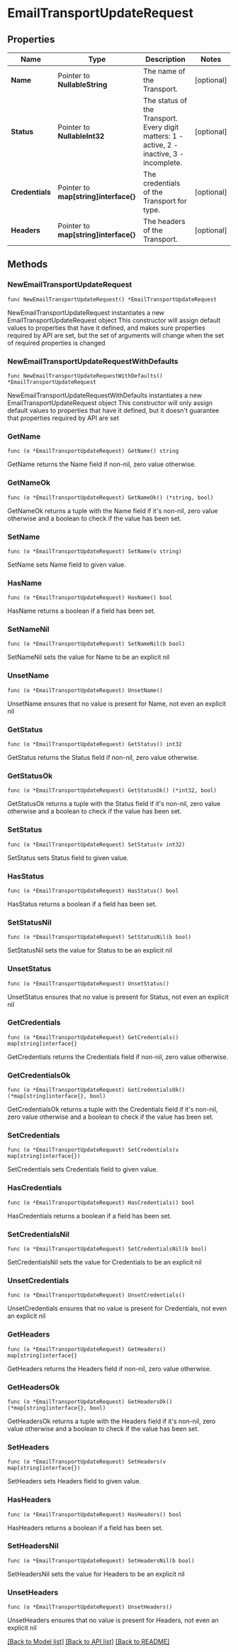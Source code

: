 # EmailTransportUpdateRequest

## Properties

Name | Type | Description | Notes
------------ | ------------- | ------------- | -------------
**Name** | Pointer to **NullableString** | The name of the Transport. | [optional] 
**Status** | Pointer to **NullableInt32** | The status of the Transport. Every digit matters: 1 - active, 2 - inactive, 3 - incomplete. | [optional] 
**Credentials** | Pointer to **map[string]interface{}** | The credentials of the Transport for type. | [optional] 
**Headers** | Pointer to **map[string]interface{}** | The headers of the Transport. | [optional] 

## Methods

### NewEmailTransportUpdateRequest

`func NewEmailTransportUpdateRequest() *EmailTransportUpdateRequest`

NewEmailTransportUpdateRequest instantiates a new EmailTransportUpdateRequest object
This constructor will assign default values to properties that have it defined,
and makes sure properties required by API are set, but the set of arguments
will change when the set of required properties is changed

### NewEmailTransportUpdateRequestWithDefaults

`func NewEmailTransportUpdateRequestWithDefaults() *EmailTransportUpdateRequest`

NewEmailTransportUpdateRequestWithDefaults instantiates a new EmailTransportUpdateRequest object
This constructor will only assign default values to properties that have it defined,
but it doesn't guarantee that properties required by API are set

### GetName

`func (o *EmailTransportUpdateRequest) GetName() string`

GetName returns the Name field if non-nil, zero value otherwise.

### GetNameOk

`func (o *EmailTransportUpdateRequest) GetNameOk() (*string, bool)`

GetNameOk returns a tuple with the Name field if it's non-nil, zero value otherwise
and a boolean to check if the value has been set.

### SetName

`func (o *EmailTransportUpdateRequest) SetName(v string)`

SetName sets Name field to given value.

### HasName

`func (o *EmailTransportUpdateRequest) HasName() bool`

HasName returns a boolean if a field has been set.

### SetNameNil

`func (o *EmailTransportUpdateRequest) SetNameNil(b bool)`

 SetNameNil sets the value for Name to be an explicit nil

### UnsetName
`func (o *EmailTransportUpdateRequest) UnsetName()`

UnsetName ensures that no value is present for Name, not even an explicit nil
### GetStatus

`func (o *EmailTransportUpdateRequest) GetStatus() int32`

GetStatus returns the Status field if non-nil, zero value otherwise.

### GetStatusOk

`func (o *EmailTransportUpdateRequest) GetStatusOk() (*int32, bool)`

GetStatusOk returns a tuple with the Status field if it's non-nil, zero value otherwise
and a boolean to check if the value has been set.

### SetStatus

`func (o *EmailTransportUpdateRequest) SetStatus(v int32)`

SetStatus sets Status field to given value.

### HasStatus

`func (o *EmailTransportUpdateRequest) HasStatus() bool`

HasStatus returns a boolean if a field has been set.

### SetStatusNil

`func (o *EmailTransportUpdateRequest) SetStatusNil(b bool)`

 SetStatusNil sets the value for Status to be an explicit nil

### UnsetStatus
`func (o *EmailTransportUpdateRequest) UnsetStatus()`

UnsetStatus ensures that no value is present for Status, not even an explicit nil
### GetCredentials

`func (o *EmailTransportUpdateRequest) GetCredentials() map[string]interface{}`

GetCredentials returns the Credentials field if non-nil, zero value otherwise.

### GetCredentialsOk

`func (o *EmailTransportUpdateRequest) GetCredentialsOk() (*map[string]interface{}, bool)`

GetCredentialsOk returns a tuple with the Credentials field if it's non-nil, zero value otherwise
and a boolean to check if the value has been set.

### SetCredentials

`func (o *EmailTransportUpdateRequest) SetCredentials(v map[string]interface{})`

SetCredentials sets Credentials field to given value.

### HasCredentials

`func (o *EmailTransportUpdateRequest) HasCredentials() bool`

HasCredentials returns a boolean if a field has been set.

### SetCredentialsNil

`func (o *EmailTransportUpdateRequest) SetCredentialsNil(b bool)`

 SetCredentialsNil sets the value for Credentials to be an explicit nil

### UnsetCredentials
`func (o *EmailTransportUpdateRequest) UnsetCredentials()`

UnsetCredentials ensures that no value is present for Credentials, not even an explicit nil
### GetHeaders

`func (o *EmailTransportUpdateRequest) GetHeaders() map[string]interface{}`

GetHeaders returns the Headers field if non-nil, zero value otherwise.

### GetHeadersOk

`func (o *EmailTransportUpdateRequest) GetHeadersOk() (*map[string]interface{}, bool)`

GetHeadersOk returns a tuple with the Headers field if it's non-nil, zero value otherwise
and a boolean to check if the value has been set.

### SetHeaders

`func (o *EmailTransportUpdateRequest) SetHeaders(v map[string]interface{})`

SetHeaders sets Headers field to given value.

### HasHeaders

`func (o *EmailTransportUpdateRequest) HasHeaders() bool`

HasHeaders returns a boolean if a field has been set.

### SetHeadersNil

`func (o *EmailTransportUpdateRequest) SetHeadersNil(b bool)`

 SetHeadersNil sets the value for Headers to be an explicit nil

### UnsetHeaders
`func (o *EmailTransportUpdateRequest) UnsetHeaders()`

UnsetHeaders ensures that no value is present for Headers, not even an explicit nil

[[Back to Model list]](../README.md#documentation-for-models) [[Back to API list]](../README.md#documentation-for-api-endpoints) [[Back to README]](../README.md)


